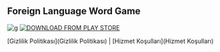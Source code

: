 ## Foreign Language Word Game

![g]()
[![DOWNLOAD FROM PLAY STORE](https://play.google.com/intl/en_us/badges/static/images/badges/en_badge_web_generic.png)](https://play.google.com/store/apps/details?id=net.codecanyon.ozenorhan61.wordbraingame)

[Gizlilik Politikası](Gizlilik Politikası) | [Hizmet Koşulları](Hizmet Koşulları)
